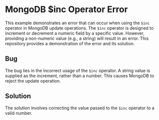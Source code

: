 # MongoDB $inc Operator Error
This example demonstrates an error that can occur when using the `$inc` operator in MongoDB update operations. The `$inc` operator is designed to increment or decrement a numeric field by a specific value. However, providing a non-numeric value (e.g., a string) will result in an error. This repository provides a demonstration of the error and its solution.

## Bug
The bug lies in the incorrect usage of the `$inc` operator.  A string value is supplied as the increment, rather than a number. This causes MongoDB to reject the update operation.

## Solution
The solution involves correcting the value passed to the `$inc` operator to a valid number.